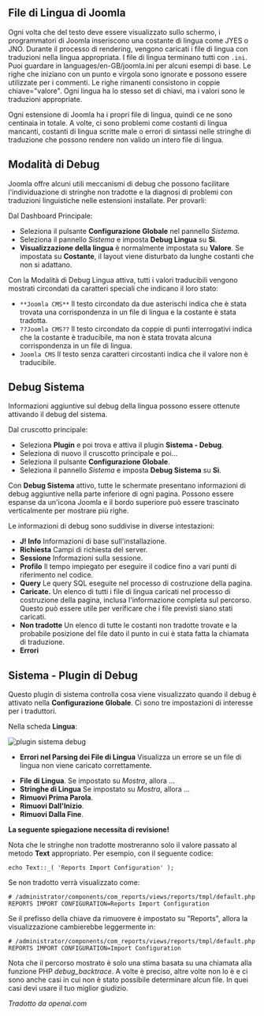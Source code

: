 <!-- Filename: Debugging_a_translation / Display title: Debugging di una Traduzione  -->

## File di Lingua di Joomla

Ogni volta che del testo deve essere visualizzato sullo schermo, i programmatori di Joomla inseriscono una costante di lingua come JYES o JNO. Durante il processo di rendering, vengono caricati i file di lingua con traduzioni nella lingua appropriata. I file di lingua terminano tutti con `.ini`. Puoi guardare in languages/en-GB/joomla.ini per alcuni esempi di base. Le righe che iniziano con un punto e virgola sono ignorate e possono essere utilizzate per i commenti. Le righe rimanenti consistono in coppie chiave="valore". Ogni lingua ha lo stesso set di chiavi, ma i valori sono le traduzioni appropriate.

Ogni estensione di Joomla ha i propri file di lingua, quindi ce ne sono centinaia in totale. A volte, ci sono problemi come costanti di lingua mancanti, costanti di lingua scritte male o errori di sintassi nelle stringhe di traduzione che possono rendere non valido un intero file di lingua.

## Modalità di Debug

Joomla offre alcuni utili meccanismi di debug che possono facilitare l'individuazione di stringhe non tradotte e la diagnosi di problemi con traduzioni linguistiche nelle estensioni installate. Per provarli:

Dal Dashboard Principale:

* Seleziona il pulsante **Configurazione Globale** nel pannello *Sistema*.
* Seleziona il pannello *Sistema* e imposta **Debug Lingua** su **Sì**.
* **Visualizzazione della lingua** è normalmente impostata su **Valore**. Se impostata su **Costante**, il layout viene disturbato da lunghe costanti che non si adattano.

Con la Modalità di Debug Lingua attiva, tutti i valori traducibili vengono mostrati circondati da caratteri speciali che indicano il loro stato:

* `**Joomla CMS**` Il testo circondato da due asterischi indica che è stata trovata una corrispondenza in un file di lingua e la costante è stata tradotta.
* `??Joomla CMS??` Il testo circondato da coppie di punti interrogativi indica che la costante è traducibile, ma non è stata trovata alcuna corrispondenza in un file di lingua.
* `Joomla CMS` Il testo senza caratteri circostanti indica che il valore non è traducibile.

## Debug Sistema

Informazioni aggiuntive sul debug della lingua possono essere ottenute attivando il debug del sistema.

Dal cruscotto principale:

* Seleziona **Plugin** e poi trova e attiva il plugin **Sistema - Debug**.
* Seleziona di nuovo il cruscotto principale e poi...
* Seleziona il pulsante **Configurazione Globale**.
* Seleziona il pannello *Sistema* e imposta **Debug Sistema** su **Sì**.

Con **Debug Sistema** attivo, tutte le schermate presentano informazioni di debug aggiuntive nella parte inferiore di ogni pagina. Possono essere espanse da un'icona Joomla e il bordo superiore può essere trascinato verticalmente per mostrare più righe.

Le informazioni di debug sono suddivise in diverse intestazioni:

* **J! Info** Informazioni di base sull'installazione.
* **Richiesta** Campi di richiesta del server.
* **Sessione** Informazioni sulla sessione.
* **Profilo** Il tempo impiegato per eseguire il codice fino a vari punti di riferimento nel codice.
* **Query** Le query SQL eseguite nel processo di costruzione della pagina.
* **Caricate.** Un elenco di tutti i file di lingua caricati nel processo di costruzione della pagina, inclusa l'informazione completa sul percorso. Questo può essere utile per verificare che i file previsti siano stati caricati.
* **Non tradotte** Un elenco di tutte le costanti non tradotte trovate e la probabile posizione del file dato il punto in cui è stata fatta la chiamata di traduzione.
* **Errori**

## Sistema - Plugin di Debug

Questo plugin di sistema controlla cosa viene visualizzato quando il debug è attivato nella **Configurazione Globale**. Ci sono tre impostazioni di interesse per i traduttori.

Nella scheda **Lingua**:

![plugin sistema debug](../../../en/images/languages/languages-debug-plugin.png)

* **Errori nel Parsing dei File di Lingua** Visualizza un errore se un file di lingua non viene caricato correttamente.

- **File di Lingua**. Se impostato su *Mostra*, allora ...
- **Stringhe di Lingua** Se impostato su *Mostra*, allora ...
- **Rimuovi Prima Parola**.
- **Rimuovi Dall'Inizio**.
- **Rimuovi Dalla Fine**.

**La seguente spiegazione necessita di revisione!**

Nota che le stringhe non tradotte mostreranno solo il valore passato al metodo **Text** appropriato. Per esempio, con il seguente codice:

    echo Text::_( 'Reports Import Configuration' );

Se non tradotto verrà visualizzato come:

    # /administrator/components/com_reports/views/reports/tmpl/default.php
    REPORTS IMPORT CONFIGURATION=Reports Import Configuration

Se il prefisso della chiave da rimuovere è impostato su "Reports", allora la visualizzazione cambierebbe leggermente in:

    # /administrator/components/com_reports/views/reports/tmpl/default.php
    REPORTS IMPORT CONFIGURATION=Import Configuration

Nota che il percorso mostrato è solo una stima basata su una chiamata alla funzione PHP *debug_backtrace*. A volte è preciso, altre volte non lo è e ci sono anche casi in cui non è stato possibile determinare alcun file. In quei casi devi usare il tuo miglior giudizio.

*Tradotto da openai.com*  

